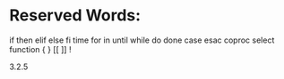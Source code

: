 # Reserved Words:

if	then	elif	else	fi	time
for	in	until	while	do	done
case	esac	coproc	select	function
{	}	[[	]]	!

3.2.5
